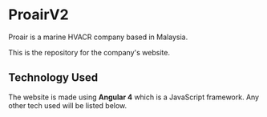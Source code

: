 # ProairV2
Proair is a marine HVACR company based in Malaysia.

This is the repository for the company's website.

## Technology Used
The website is made using **Angular 4** which is a JavaScript framework. Any other tech used will be listed below.